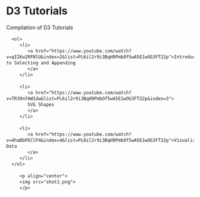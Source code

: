 <!DOCTYPE html>
<html>
   <head>
   </head>
   <body>
      <h1>D3 Tutorials</h1>
      <p>Compilation of D3 Tutorials</p>

      <ol>
         <li>
            <a href="https://www.youtube.com/watch?v=qIIKw2RFNlU&index=2&list=PL6il2r9i3BqH9PmbOf5wA5E1wOG3FT22p">Introduction to Selecting and Appending
            </a>
         </li>

         <li>
            <a href="https://www.youtube.com/watch?v=TR39nfAW1dw&list=PL6il2r9i3BqH9PmbOf5wA5E1wOG3FT22p&index=3">
            SVG Shapes
            </a>
         </li>

         <li>
            <a href="https://www.youtube.com/watch?v=4haBbPEClP4&index=4&list=PL6il2r9i3BqH9PmbOf5wA5E1wOG3FT22p">Visualizing Data
            </a>
         </li>
      </ol>

         <p align="center">
         <img src="shot1.png">
         </p>


   </body>
</html>
